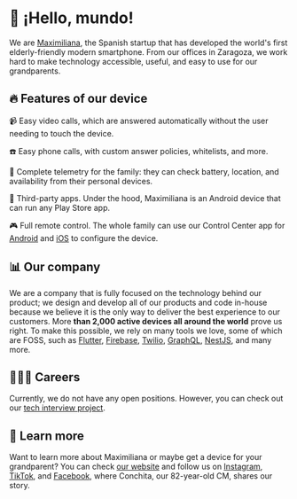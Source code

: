 # 👋 ¡Hello, mundo!

We are [Maximiliana](https://maximiliana.es/), the Spanish startup that has developed the world's first elderly-friendly modern smartphone. From our offices in Zaragoza, we work hard to make technology accessible, useful, and easy to use for our grandparents.

## 🔥 Features of our device

📹 Easy video calls, which are answered automatically without the user needing to touch the device.

☎️ Easy phone calls, with custom answer policies, whitelists, and more.

📡 Complete telemetry for the family: they can check battery, location, and availability from their personal devices.

📱 Third-party apps. Under the hood, Maximiliana is an Android device that can run any Play Store app.

🎮 Full remote control. The whole family can use our Control Center app for [Android](https://play.google.com/store/apps/details?id=es.maximiliana.controlcenter) and [iOS](https://apps.apple.com/es/app/maximiliana/id1594157973) to configure the device.

## 📊 Our company

We are a company that is fully focused on the technology behind our product; we design and develop all of our products and code in-house because we believe it is the only way to deliver the best experience to our customers. More **than 2,000 active devices all around the world** prove us right. To make this possible, we rely on many tools we love, some of which are FOSS, such as [Flutter](https://github.com/flutter), [Firebase](https://firebase.google.com/), [Twilio](https://www.twilio.com/), [GraphQL](https://github.com/topics/graphql), [NestJS](https://github.com/nestjs), and many more.

## 👩🏼‍💻 Careers

Currently, we do not have any open positions. However, you can check out our [tech interview project](https://github.com/maximiliana-dev/mxa-tech-interview).

## 🧠 Learn more

Want to learn more about Maximiliana or maybe get a device for your grandparent? You can check [our website](https://maximiliana.es/) and follow us on [Instagram](https://www.instagram.com/maximiliana.es/), [TikTok](https://www.tiktok.com/@maximiliana.es), and [Facebook](https://www.tiktok.com/@maximiliana.es), where Conchita, our 82-year-old CM, shares our story.
